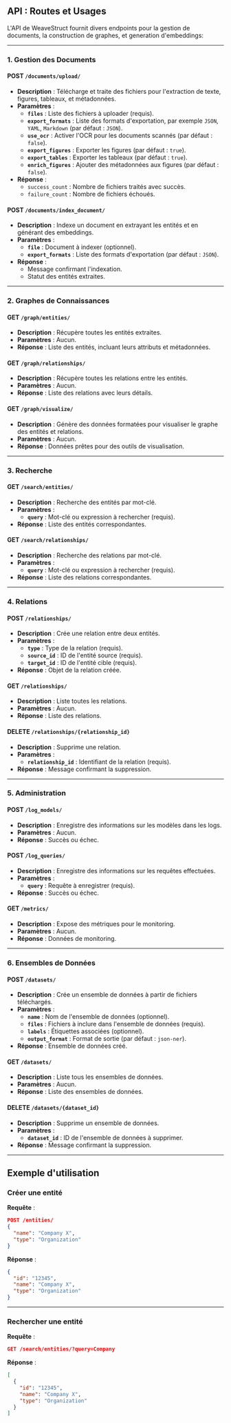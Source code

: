## **API : Routes et Usages**

L'API de WeaveStruct fournit divers endpoints pour la gestion de documents, la construction de graphes, et generation d'embeddings:

---

### **1. Gestion des Documents**

#### **POST `/documents/upload/`**
- **Description** : Télécharge et traite des fichiers pour l'extraction de texte, figures, tableaux, et métadonnées.
- **Paramètres** :
  - **`files`** : Liste des fichiers à uploader (requis).
  - **`export_formats`** : Liste des formats d'exportation, par exemple `JSON`, `YAML`, `Markdown` (par défaut : `JSON`).
  - **`use_ocr`** : Activer l'OCR pour les documents scannés (par défaut : `false`).
  - **`export_figures`** : Exporter les figures (par défaut : `true`).
  - **`export_tables`** : Exporter les tableaux (par défaut : `true`).
  - **`enrich_figures`** : Ajouter des métadonnées aux figures (par défaut : `false`).
- **Réponse** : 
  - `success_count` : Nombre de fichiers traités avec succès.
  - `failure_count` : Nombre de fichiers échoués.

#### **POST `/documents/index_document/`**
- **Description** : Indexe un document en extrayant les entités et en générant des embeddings.
- **Paramètres** :
  - **`file`** : Document à indexer (optionnel).
  - **`export_formats`** : Liste des formats d'exportation (par défaut : `JSON`).
- **Réponse** : 
  - Message confirmant l'indexation.
  - Statut des entités extraites.

---

### **2. Graphes de Connaissances**

#### **GET `/graph/entities/`**
- **Description** : Récupère toutes les entités extraites.
- **Paramètres** : Aucun.
- **Réponse** : Liste des entités, incluant leurs attributs et métadonnées.

#### **GET `/graph/relationships/`**
- **Description** : Récupère toutes les relations entre les entités.
- **Paramètres** : Aucun.
- **Réponse** : Liste des relations avec leurs détails.

#### **GET `/graph/visualize/`**
- **Description** : Génère des données formatées pour visualiser le graphe des entités et relations.
- **Paramètres** : Aucun.
- **Réponse** : Données prêtes pour des outils de visualisation.

---

### **3. Recherche**

#### **GET `/search/entities/`**
- **Description** : Recherche des entités par mot-clé.
- **Paramètres** :
  - **`query`** : Mot-clé ou expression à rechercher (requis).
- **Réponse** : Liste des entités correspondantes.

#### **GET `/search/relationships/`**
- **Description** : Recherche des relations par mot-clé.
- **Paramètres** :
  - **`query`** : Mot-clé ou expression à rechercher (requis).
- **Réponse** : Liste des relations correspondantes.

---

### **4. Relations**

#### **POST `/relationships/`**
- **Description** : Crée une relation entre deux entités.
- **Paramètres** :
  - **`type`** : Type de la relation (requis).
  - **`source_id`** : ID de l'entité source (requis).
  - **`target_id`** : ID de l'entité cible (requis).
- **Réponse** : Objet de la relation créée.

#### **GET `/relationships/`**
- **Description** : Liste toutes les relations.
- **Paramètres** : Aucun.
- **Réponse** : Liste des relations.

#### **DELETE `/relationships/{relationship_id}`**
- **Description** : Supprime une relation.
- **Paramètres** :
  - **`relationship_id`** : Identifiant de la relation (requis).
- **Réponse** : Message confirmant la suppression.

---

### **5. Administration**

#### **POST `/log_models/`**
- **Description** : Enregistre des informations sur les modèles dans les logs.
- **Paramètres** : Aucun.
- **Réponse** : Succès ou échec.

#### **POST `/log_queries/`**
- **Description** : Enregistre des informations sur les requêtes effectuées.
- **Paramètres** :
  - **`query`** : Requête à enregistrer (requis).
- **Réponse** : Succès ou échec.

#### **GET `/metrics/`**
- **Description** : Expose des métriques pour le monitoring.
- **Paramètres** : Aucun.
- **Réponse** : Données de monitoring.

---

### **6. Ensembles de Données**

#### **POST `/datasets/`**
- **Description** : Crée un ensemble de données à partir de fichiers téléchargés.
- **Paramètres** :
  - **`name`** : Nom de l'ensemble de données (optionnel).
  - **`files`** : Fichiers à inclure dans l'ensemble de données (requis).
  - **`labels`** : Étiquettes associées (optionnel).
  - **`output_format`** : Format de sortie (par défaut : `json-ner`).
- **Réponse** : Ensemble de données créé.

#### **GET `/datasets/`**
- **Description** : Liste tous les ensembles de données.
- **Paramètres** : Aucun.
- **Réponse** : Liste des ensembles de données.

#### **DELETE `/datasets/{dataset_id}`**
- **Description** : Supprime un ensemble de données.
- **Paramètres** :
  - **`dataset_id`** : ID de l'ensemble de données à supprimer.
- **Réponse** : Message confirmant la suppression.

---

## **Exemple d'utilisation**

### **Créer une entité**
**Requête** : 
```json
POST /entities/
{
  "name": "Company X",
  "type": "Organization"
}
```

**Réponse** : 
```json
{
  "id": "12345",
  "name": "Company X",
  "type": "Organization"
}
```

---

### **Rechercher une entité**
**Requête** :
```json
GET /search/entities/?query=Company
```

**Réponse** : 
```json
[
  {
    "id": "12345",
    "name": "Company X",
    "type": "Organization"
  }
]
